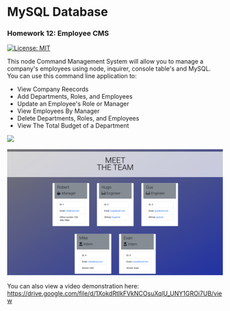 # MySQL Database

### Homework 12: Employee CMS

[![License: MIT](https://img.shields.io/badge/License-MIT-yellow.svg)](https://opensource.org/licenses/MIT)

This node Command Management System will allow you to manage a company's employees using node, inquirer, console table's and MySQL. You can use this command line application to:
- View Company Reecords
- Add Departments, Roles, and Employees
- Update an Employee's Role or Manager
- View Employees By Manager
- Delete Departments, Roles, and Employees
- View The Total Budget of a Department


![](https://github.com/motoroboto/templateengine/blob/main/assets/screenshot.gif)

<img src="https://github.com/motoroboto/templateengine/blob/main/assets/screenshot.png">

You can also view a video demonstration here: https://drive.google.com/file/d/1XokdRtIkFVkNCOsuXqlU_UNY1GROi7UB/view